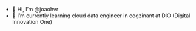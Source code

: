- 👋 Hi, I’m @joaohvr
- 🌱 I’m currently learning cloud data engineer in cogzinant at DIO (Digital Innovation One)

<!---
joaohvr/joaohvr is a ✨ special ✨ repository because its `README.md` (this file) appears on your GitHub profile.
You can click the Preview link to take a look at your changes.
--->
